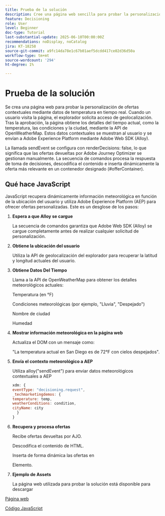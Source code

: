 ```yaml
---
title: Prueba de la solución
description: Cree una página web sencilla para probar la personalización de ofertas contextuales con datos de temperatura en tiempo real.
feature: Decisioning
role: User
level: Beginner
doc-type: Tutorial
last-substantial-update: 2025-06-10T00:00:00Z
recommendations: noDisplay, noCatalog
jira: KT-18258
source-git-commit: a9fc14da78e1c67b01aef5dcdd417ce02d36d50a
workflow-type: tm+mt
source-wordcount: '294'
ht-degree: 1%

---
```


# Prueba de la solución

Se crea una página web para probar la personalización de ofertas contextuales mediante datos de temperatura en tiempo real. Cuando un usuario visita la página, el explorador solicita acceso de geolocalización. Tras la aprobación, la página obtiene los detalles del tiempo actual, como la temperatura, las condiciones y la ciudad, mediante la API de OpenWeatherMap. Estos datos contextuales se muestran al usuario y se envían a Adobe Experience Platform mediante Adobe Web SDK (Alloy).

La llamada sendEvent se configura con renderDecisions: false, lo que significa que las ofertas devueltas por Adobe Journey Optimizer se gestionan manualmente. La secuencia de comandos procesa la respuesta de toma de decisiones, descodifica el contenido e inserta dinámicamente la oferta más relevante en un contenedor designado (#offerContainer).

## Qué hace JavaScript

JavaScript recupera dinámicamente información meteorológica en función de la ubicación del usuario y utiliza Adobe Experience Platform (AEP) para ofrecer ofertas personalizadas. Este es un desglose de los pasos:

1. **Espera a que Alloy se cargue**

   La secuencia de comandos garantiza que Adobe Web SDK (Alloy) se cargue completamente antes de realizar cualquier solicitud de personalización.

2. **Obtiene la ubicación del usuario**

   Utiliza la API de geolocalización del explorador para recuperar la latitud y longitud actuales del usuario.

3. **Obtiene Datos Del Tiempo**

   Llama a la API de OpenWeatherMap para obtener los detalles meteorológicos actuales:

   Temperatura (en °F)

   Condiciones meteorológicas (por ejemplo, &quot;Lluvia&quot;, &quot;Despejado&quot;)

   Nombre de ciudad

   Humedad

4. **Mostrar información meteorológica en la página web**

   Actualiza el DOM con un mensaje como:

   &quot;La temperatura actual en San Diego es de 72°F con cielos despejados&quot;.

5. **Envía el contexto meteorológico a AEP**

   Utiliza alloy(&quot;sendEvent&quot;) para enviar datos meteorológicos contextuales a AEP

   ```javascript
   xdm: {
   eventType: "decisioning.request",
   _techmarketingdemos: {
   temperature: temp,
   weatherConditions: condition,
   cityName: city
     }
   }
   ```

6. **Recupera y procesa ofertas**

   Recibe ofertas devueltas por AJO.

   Descodifica el contenido de HTML.

   Inserta de forma dinámica las ofertas en <div id="offerContainer"> Elemento.

7. **Ejemplo de Assets**

   La página web utilizada para probar la solución está disponible para descargar

[Página web](assets/weather-offers.html)

[Código JavaScript](assets/weather-related-offers-script.js)

